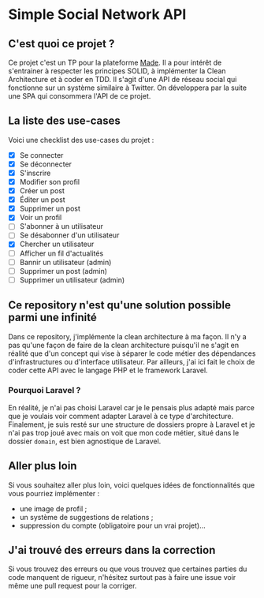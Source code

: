 # Simple Social Network API

## C'est quoi ce projet ?

Ce projet c'est un TP pour la plateforme [Made](https://made.alwaysdata.net/). Il a pour intérêt de s'entrainer à respecter les principes SOLID, à implémenter la Clean Architecture et à coder en TDD. Il s'agit d'une API de réseau social qui fonctionne sur un système similaire à Twitter. On développera par la suite une SPA qui consommera l'API de ce projet.

## La liste des use-cases

Voici une checklist des use-cases du projet :
- [X] Se connecter
- [X] Se déconnecter
- [X] S'inscrire
- [X] Modifier son profil
- [X] Créer un post
- [X] Éditer un post
- [X] Supprimer un post
- [X] Voir un profil
- [ ] S'abonner à un utilisateur
- [ ] Se désabonner d'un utilisateur
- [X] Chercher un utilisateur
- [ ] Afficher un fil d'actualités
- [ ] Bannir un utilisateur (admin)
- [ ] Supprimer un post (admin)
- [ ] Supprimer un utilisateur (admin)

## Ce repository n'est qu'une solution possible parmi une infinité

Dans ce repository, j'implémente la clean architecture à ma façon. Il n'y a pas qu'une façon de faire de la clean architecture puisqu'il ne s'agit en réalité que d'un concept qui vise à séparer le code métier des dépendances d'infrastructures ou d'interface utilisateur. Par ailleurs, j'ai ici fait le choix de coder cette API avec le langage PHP et le framework Laravel.

### Pourquoi Laravel ?

En réalité, je n'ai pas choisi Laravel car je le pensais plus adapté mais parce que je voulais voir comment adapter Laravel à ce type d'architecture. Finalement, je suis resté sur une structure de dossiers propre à Laravel et je n'ai pas trop joué avec mais on voit que mon code métier, situé dans le dossier `domain`, est bien agnostique de Laravel.

## Aller plus loin

Si vous souhaitez aller plus loin, voici quelques idées de fonctionnalités que vous pourriez implémenter :
- une image de profil ;
- un système de suggestions de relations ;
- suppression du compte (obligatoire pour un vrai projet)...

## J'ai trouvé des erreurs dans la correction

Si vous trouvez des erreurs ou que vous trouvez que certaines parties du code manquent de rigueur, n'hésitez surtout pas à faire une issue voir même une pull request pour la corriger.
